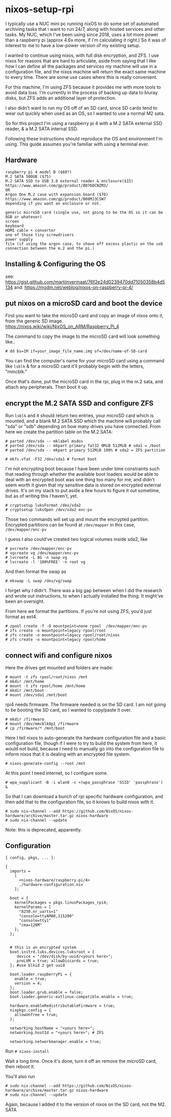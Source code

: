 # nixos-setup-rpi

I typically use a NUC mini pc running nixOS to do some set of automated archiving tasks that i want to run 24/7, along with hosted services and other tasks. My NUC, which I've been using since 2018, uses a lot more power than a raspberry pi (approx 4.6x more, if i'm calculating it right.) So it was of interest to me to have a low-power version of my existing setup.

I wanted to continue using nixos, with full disk encryption, and ZFS. I use nixos for reasons that are hard to articulate, aside from saying that I like how I can define all the packages and services my machine will use in a configuration file, and the nixos machine will return the exact same machine to every time. There are some use cases where this is really convenient. 

For this machine, I'm using ZFS because it provides me with more tools to avoid data loss. I'm currently in the process of backing up data to bluray disks, but ZFS adds an additional layer of protection. 

I also didn't want to run my OS off of an SD card, since SD cards tend to wear out quickly when used as an OS, so I wanted to use a normal M2 sata. 

So for this project I'm using a raspberry pi 4 with a M.2 SATA external SSD reader, & a M.2 SATA internal SSD. 

Following these instructions should reproduce the OS and environment I'm using. This guide assumes you're familiar with using a terminal ever.

## Hardware
```
raspberry pi 4 model B ($60?)
M.2 SATA 500GB ($75)
M.2 SATA SSD to USB 3.0 external reader & enclosure($15)  https://www.amazon.com/gp/product/B076DCNZM3/
OR
Argon One M.2 case with expansion board ($70)  https://www.amazon.com/gp/product/B08MJ3CSW7
depending if you want an enclosure or not.

generic microSD card (single use, not going to be the OS so it can be 8GB or whatever)
screen 
keyboard
HDMI cable + converter
one of those tiny screwdrivers
power supply
file (if using the argon case, to shave off excess plastic on the usb connection between the m.2 and the pi.)
```

## Installing & Configuring the OS

see: https://gist.github.com/martijnvermaat/76f2e24d0239470dd71050358b4d5134
and: https://mgdm.net/weblog/nixos-on-raspberry-pi-4/

## put nixos on a microSD card and boot the device

First you want to take the microSD card and copy an image of nixos onto it, from the generic SD image. https://nixos.wiki/wiki/NixOS_on_ARM/Raspberry_Pi_4

The command to copy the image to the microSD card will look something like..

`# dd bs=1M if=your_image_file_name.img of=/dev/name-of-SD-card`

You can find the computer's name for your microSD card using a command like `lsblk` & for a microSD card it'll probably begin with the letters, "mmcblk."

Once that's done, put the microSD card in the rpi, plug in the m.2 sata, and attach any peripherals. Then boot it up.

## encrypt the M.2 SATA SSD and configure ZFS

Run `lsblk` and it should return two entries, your microSD card which is mounted, and a blank M.2 SATA SSD which the machine will probably call  "sda" or "sdb" depending on how many drives you have connected. From here we create the partition table on the M.2 SATA:

```
# parted /dev/sda -- mklabel msdos
# parted /dev/sda -- mkpart primary fat32 0MiB 512MiB # sda1 = /boot
# parted /dev/sda -- mkpart primary 512MiB 100% # sda2 = ZFS partition

# mkfs.vfat -F32 /dev/sda1 # format boot
```

I'm not encrypting boot because I have been under time constraints such that reading through whether the available boot loaders would be able to deal with an encrypted boot was one thing too many for me, and didn't seem worth it given that my sensitive data is stored on encrypted external drives. It's on my stack to put aside a few hours to figure it out sometime, but as of writing this I haven't, yet.

```
# cryptsetup luksFormat /dev/sda2
# cryptsetup luksOpen /dev/sda2 enc-pv
```

Those two commands will set up and mount the encrypted partition. Encrypted partitions can be found at `/dev/mapper` in this case, `/dev/mapper/enc-pv`

I guess I also could've created two logical volumes inside sda2, like 

```
# pvcreate /dev/mapper/enc-pv
# vgcreate vg /dev/mapper/enc-pv
# lvcreate -L 8G -n swap vg
# lvcreate -l '100%FREE' -n root vg
```

And then format the swap as

`# mkswap -L swap /dev/vg/swap`

I forget why I didn't. There was a big gap between when I did the research and wrote out instructions, to when I actually installed the thing. It might've been an oversight.

From here we format the partitions. If you're not using ZFS, you'd just format as ext4.

```
# zpool create -f -O mountpoint=none rpool  /dev/mapper/enc-pv
# zfs create -o mountpoint=legacy rpool/root
# zfs create -o mountpoint=legacy rpool/root/nixos
# zfs create -o mountpoint=legacy rpool/home
```

## connect wifi and configure nixos

Here the drives get mounted and folders are made: 

```
# mount -t zfs rpool/root/nixos /mnt
# mkdir /mnt/home
# mount -t zfs rpool/home /mnt/home
# mkdir /mnt/boot
# mount /dev/sda1 /mnt/boot
```

rpi4 needs firmware. The firmware needed is on the SD card. I am not going to be booting the SD card, so I wanted to copy/paste it over.

```
# mkdir /firmware
# mount /dev/mmcblk0p1 /firmware
# cp /firmware/* /mnt/boot
```

Here I tell nixos to auto-generate the hardware configuration file and a basic configuration file, though if I were to try to build the system from here, it would not build, because I need to manually go into the configuration file to inform nixos that it is dealing with an encrypted file system.

```
# nixos-generate-config --root /mnt
```

At this point I need internet, so I configure some.

```
# wpa_supplicant -B -i wlan0 -c <(wpa_passphrase 'SSID' 'passphrase') &
```

So that I can download a bunch of rpi specific hardware configuration, and then add that to the configuration file, so it knows to build nixos with it.

```
# sudo nix-channel --add https://github.com/NixOS/nixos-hardware/archive/master.tar.gz nixos-hardware
# sudo nix-channel --update
```

Note: this is deprecated, apparently.

## Configuration

```
{ config, pkgs, ... }:

{
  imports =
	[
	  <nixos-hardware/raspberry-pi/4>
	  ./hardware-configuration.nix
	];

  boot = {
	kernelPackages = pkgs.linuxPackages_rpi4;
	kernelParams = [
	  "8250.nr_uarts=1"
	  "console=ttyAMA0,115200"
	  "console=tty1"
	  "cma=128M"
	];
  };


  # this is an encrypted system
  boot.initrd.luks.devices.luksroot = { 
     device = "/dev/disk/by-uuid/<yours here>"; 
     preLVM = true; allowDiscards = true; 
  }; #use blkid 2 get uuid

  boot.loader.raspberryPi = {
	enable = true;
	version = 4;
  };
  boot.loader.grub.enable = false;
  boot.loader.generic-extlinux-compatible.enable = true;

  hardware.enableRedistributableFirmware = true;
  nixpkgs.config = {
	allowUnfree = true;
  };

  networking.hostName = "<yours here>"; 
  networking.hostId = "<yours here>"; # ZFS

  networking.networkmanager.enable = true;
  ```

Run `# nixos-install`
	
Wait a long time. Once it's done, turn it off an remove the microSD card, then reboot it.
	
You'll also run
```
# sudo nix-channel --add https://github.com/NixOS/nixos-hardware/archive/master.tar.gz nixos-hardware
# sudo nix-channel --update
```

Again, because I added it to the version of nixos on the SD card, not the M2. SATA

